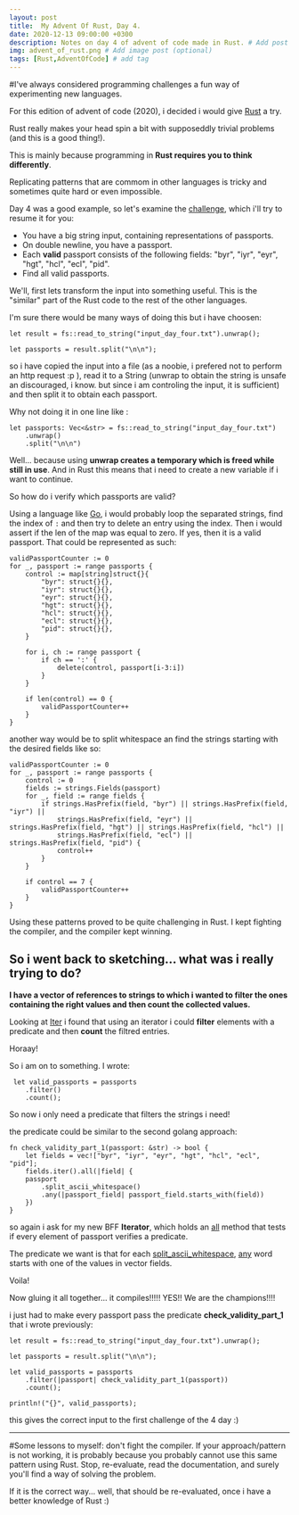 ```yaml
---
layout: post
title:  My Advent Of Rust, Day 4.
date: 2020-12-13 09:00:00 +0300
description: Notes on day 4 of advent of code made in Rust. # Add post description (optional)
img: advent_of_rust.png # Add image post (optional)
tags: [Rust,AdventOfCode] # add tag
---
```


#I've always considered programming challenges a fun way of experimenting new languages.

For this edition of advent of code (2020), i decided i would give [Rust](https://www.rust-lang.org/) a try.

Rust really makes your head spin a bit with supposeddly trivial problems (and this is a good thing!).

This is mainly because programming in **Rust requires you to think differently**.

Replicating patterns that are commom in other languages is tricky and sometimes quite hard or even impossible.

Day 4 was a good example, so let's examine the [challenge](https://adventofcode.com/2020/day/4), which i'll try to resume it for you:

 - You have a big string input, containing representations of passports.
 - On double newline, you have a passport.
 - Each **valid** passport consists of the following fields: "byr", "iyr", "eyr", "hgt", "hcl", "ecl", "pid".
 - Find all valid passports.

We'll, first lets transform the input into something useful. This is the "similar" part of the Rust code to the rest of the other languages.

I'm sure there would be many ways of doing this but i have choosen:

    let result = fs::read_to_string("input_day_four.txt").unwrap();

    let passports = result.split("\n\n");

so i have copied the input into a file (as a noobie, i prefered not to perform an http request :p ), read it to a String (unwrap to obtain the string is unsafe an discouraged, i know. but since i am controling the input, it is sufficient) and then split it to obtain each passport.

Why not doing it in one line like :

    let passports: Vec<&str> = fs::read_to_string("input_day_four.txt")
        .unwrap()
        .split("\n\n")

Well... because using **unwrap creates a temporary which is freed while still in use**. And in Rust this means that i need to create a new variable if i want to continue.

So how do i verify which passports are valid?

Using a language like [Go](https://golang.org/), i would probably loop the separated strings, find the index of `:` and then try to delete an entry using the index. Then i would assert if the len of the map was equal to zero. If yes, then it is a valid passport. That could be represented as such:

	validPassportCounter := 0
	for _, passport := range passports {
		control := map[string]struct{}{
			"byr": struct{}{},
			"iyr": struct{}{},
			"eyr": struct{}{},
			"hgt": struct{}{},
			"hcl": struct{}{},
			"ecl": struct{}{},
			"pid": struct{}{},
		}

		for i, ch := range passport {
			if ch == ':' {
				delete(control, passport[i-3:i])
			}
		}

		if len(control) == 0 {
			validPassportCounter++
		}
	}

another way would be to split whitespace an find the strings starting with the desired fields like so:


	validPassportCounter := 0
	for _, passport := range passports {
		control := 0
		fields := strings.Fields(passport)
		for _, field := range fields {
			if strings.HasPrefix(field, "byr") || strings.HasPrefix(field, "iyr") ||
				strings.HasPrefix(field, "eyr") || strings.HasPrefix(field, "hgt") || strings.HasPrefix(field, "hcl") ||
				strings.HasPrefix(field, "ecl") || strings.HasPrefix(field, "pid") {
				control++
			}
		}

		if control == 7 {
			validPassportCounter++
		}
	}

Using these patterns proved to be quite challenging in Rust. I kept fighting the compiler, and the compiler kept winning.

## So i went back to sketching... what was i really trying to do?

**I have a vector of references to strings to which i wanted to filter the ones containing the right values and then count the collected values.**


Looking at [Iter]( https://doc.rust-lang.org/std/iter/struct.Filter.html#method.count ) i found that using an iterator i could **filter** elements with a predicate and then **count** the filtred entries.

Horaay!

So i am on to something. I wrote:

     let valid_passports = passports
        .filter()
        .count();

So now i only need a predicate that filters the strings i need!

the predicate could be similar to the second golang approach:

	fn check_validity_part_1(passport: &str) -> bool {
	    let fields = vec!["byr", "iyr", "eyr", "hgt", "hcl", "ecl", "pid"];
	    fields.iter().all(|field| {
		passport
		    .split_ascii_whitespace()
		    .any(|passport_field| passport_field.starts_with(field))
	    })
	}

so again i ask for my new BFF **Iterator**, which holds an [all](https://doc.rust-lang.org/std/iter/trait.Iterator.html#method.all) method that tests if every element of passport verifies a predicate.

The predicate we want is that for each [split_ascii_whitespace](https://doc.rust-lang.org/std/primitive.str.html#method.split_ascii_whitespace), [any](https://doc.rust-lang.org/std/iter/trait.Iterator.html#method.any) word starts with one of the values in vector fields.

Voila!

Now gluing it all together... it compiles!!!!! YES!! We are the champions!!!!

i just had to make every passport pass the predicate **check_validity_part_1** that i wrote previously:

    let result = fs::read_to_string("input_day_four.txt").unwrap();

    let passports = result.split("\n\n");

    let valid_passports = passports
        .filter(|passport| check_validity_part_1(passport))
        .count();

    println!("{}", valid_passports);

this gives the correct input to the first challenge of the 4 day :)

---

#Some lessons to myself: don't fight the compiler. If your approach/pattern is not working, it is probably because you probably cannot use this same pattern using Rust. Stop, re-evaluate, read the documentation, and surely you'll find a way of solving the problem.

If it is the correct way... well, that should be re-evaluated, once i have a better knowledge of Rust :)

